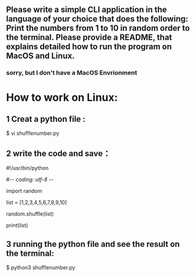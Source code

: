 ## Please write a simple CLI application in the language of your choice that does the following: Print the numbers from 1 to 10 in random order to the terminal. Please provide a README, that explains detailed how to run the program on MacOS and Linux.

### sorry, but I don't have a MacOS Envrionment

# How to work on Linux:


## 1 Creat a python file :
$ vi shufflenumber.py


## 2 write the code and save：

#!/usr/bin/python

#-*- coding: utf-8 -*-

import random

list = [1,2,3,4,5,6,7,8,9,10]

random.shuffle(list)

print(list)


## 3 running the python file and see the result on the terminal:
$ python3 shufflenumber.py

